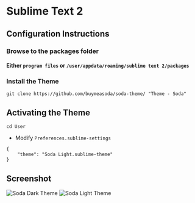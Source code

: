 # Sublime Text 2 

## Configuration Instructions

### Browse to the packages folder

#### Either `program files` or `/user/appdata/roaming/sublime text 2/packages`

### Install the Theme

```
git clone https://github.com/buymeasoda/soda-theme/ "Theme - Soda"
```

## Activating the Theme

```
cd User
```

- Modify `Preferences.sublime-settings`

```
{
    "theme": "Soda Light.sublime-theme"
}
```

## Screenshot

![Soda Dark Theme](http://buymeasoda.github.com/soda-theme/images/screenshots/soda-dark-theme.png?v=7)
![Soda Light Theme](http://buymeasoda.github.com/soda-theme/images/screenshots/soda-light-theme.png?v=7)
